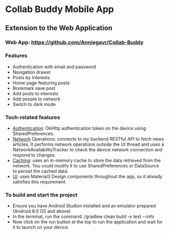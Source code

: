 # Collab Buddy Mobile App
## Extension to the Web Application
### Web App: https://github.com/Anniegavr/Collab-Buddy

### Features
- Authentication with email and password
- Navigation drawer
- Posts by Interests
- Home page featuring posts
- Bookmark save post
- Add posts to interests
- Add people to network
- Switch to dark mode

### Tech-related features
- <ins>Authentication</ins>:  OkHttp authentication token on the device using SharedPreferences.
- <ins>Network</ins> Operations:  connects to my backend RESTful API to fetch news articles. It performs network operations outside the UI thread and uses a NetworkAvailabilityTracker to check the device network connection and respond to changes.
- <ins>Caching</ins>: uses an in-memory cache to store the data retrieved from the network. You could modify it to use SharedPreferences or DataSource to persist the cached data.
- <ins>UI</ins>:  uses Material3 Design components throughout the app, so it already satisfies this requirement.

### To build and start the project
- Ensure you have Android Studion installed and an emulator prepared (Android 8.0 OS and above)
- In the terminal, run the command ./gradlew clean build -x test  --info
- Now click on the run button at the top to run the application and wait for it to launch on your device
